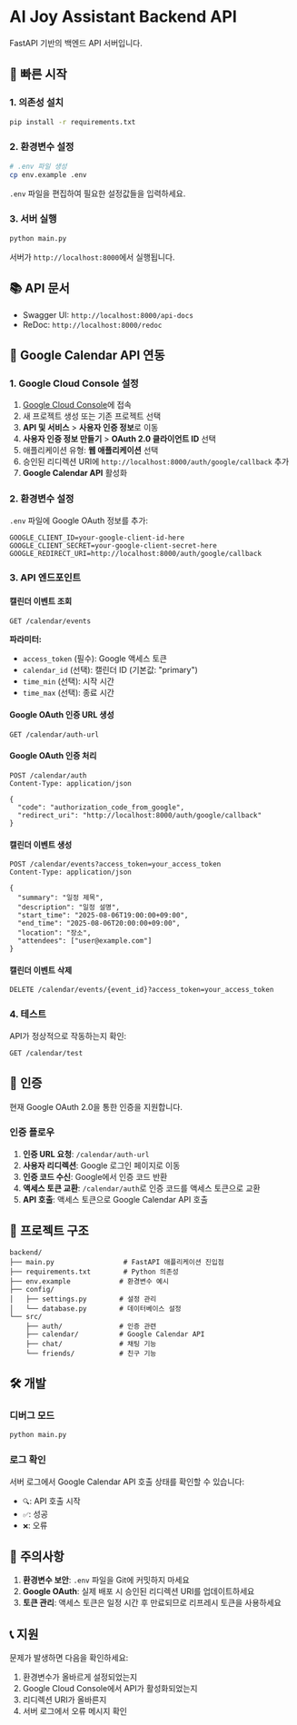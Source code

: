 # AI Joy Assistant Backend API

FastAPI 기반의 백엔드 API 서버입니다.

## 🚀 빠른 시작

### 1. 의존성 설치
```bash
pip install -r requirements.txt
```

### 2. 환경변수 설정
```bash
# .env 파일 생성
cp env.example .env
```

`.env` 파일을 편집하여 필요한 설정값들을 입력하세요.

### 3. 서버 실행
```bash
python main.py
```

서버가 `http://localhost:8000`에서 실행됩니다.

## 📚 API 문서

- Swagger UI: `http://localhost:8000/api-docs`
- ReDoc: `http://localhost:8000/redoc`

## 🔧 Google Calendar API 연동

### 1. Google Cloud Console 설정

1. [Google Cloud Console](https://console.cloud.google.com/)에 접속
2. 새 프로젝트 생성 또는 기존 프로젝트 선택
3. **API 및 서비스** > **사용자 인증 정보**로 이동
4. **사용자 인증 정보 만들기** > **OAuth 2.0 클라이언트 ID** 선택
5. 애플리케이션 유형: **웹 애플리케이션** 선택
6. 승인된 리디렉션 URI에 `http://localhost:8000/auth/google/callback` 추가
7. **Google Calendar API** 활성화

### 2. 환경변수 설정

`.env` 파일에 Google OAuth 정보를 추가:

```env
GOOGLE_CLIENT_ID=your-google-client-id-here
GOOGLE_CLIENT_SECRET=your-google-client-secret-here
GOOGLE_REDIRECT_URI=http://localhost:8000/auth/google/callback
```

### 3. API 엔드포인트

#### 캘린더 이벤트 조회
```http
GET /calendar/events
```

**파라미터:**
- `access_token` (필수): Google 액세스 토큰
- `calendar_id` (선택): 캘린더 ID (기본값: "primary")
- `time_min` (선택): 시작 시간
- `time_max` (선택): 종료 시간

#### Google OAuth 인증 URL 생성
```http
GET /calendar/auth-url
```

#### Google OAuth 인증 처리
```http
POST /calendar/auth
Content-Type: application/json

{
  "code": "authorization_code_from_google",
  "redirect_uri": "http://localhost:8000/auth/google/callback"
}
```

#### 캘린더 이벤트 생성
```http
POST /calendar/events?access_token=your_access_token
Content-Type: application/json

{
  "summary": "일정 제목",
  "description": "일정 설명",
  "start_time": "2025-08-06T19:00:00+09:00",
  "end_time": "2025-08-06T20:00:00+09:00",
  "location": "장소",
  "attendees": ["user@example.com"]
}
```

#### 캘린더 이벤트 삭제
```http
DELETE /calendar/events/{event_id}?access_token=your_access_token
```

### 4. 테스트

API가 정상적으로 작동하는지 확인:

```http
GET /calendar/test
```

## 🔐 인증

현재 Google OAuth 2.0을 통한 인증을 지원합니다.

### 인증 플로우

1. **인증 URL 요청**: `/calendar/auth-url`
2. **사용자 리디렉션**: Google 로그인 페이지로 이동
3. **인증 코드 수신**: Google에서 인증 코드 반환
4. **액세스 토큰 교환**: `/calendar/auth`로 인증 코드를 액세스 토큰으로 교환
5. **API 호출**: 액세스 토큰으로 Google Calendar API 호출

## 📁 프로젝트 구조

```
backend/
├── main.py                 # FastAPI 애플리케이션 진입점
├── requirements.txt        # Python 의존성
├── env.example            # 환경변수 예시
├── config/
│   ├── settings.py        # 설정 관리
│   └── database.py        # 데이터베이스 설정
└── src/
    ├── auth/              # 인증 관련
    ├── calendar/          # Google Calendar API
    ├── chat/              # 채팅 기능
    └── friends/           # 친구 기능
```

## 🛠️ 개발

### 디버그 모드

```bash
python main.py
```

### 로그 확인

서버 로그에서 Google Calendar API 호출 상태를 확인할 수 있습니다:

- `🔍`: API 호출 시작
- `✅`: 성공
- `❌`: 오류

## 🚨 주의사항

1. **환경변수 보안**: `.env` 파일을 Git에 커밋하지 마세요
2. **Google OAuth**: 실제 배포 시 승인된 리디렉션 URI를 업데이트하세요
3. **토큰 관리**: 액세스 토큰은 일정 시간 후 만료되므로 리프레시 토큰을 사용하세요

## 📞 지원

문제가 발생하면 다음을 확인하세요:

1. 환경변수가 올바르게 설정되었는지
2. Google Cloud Console에서 API가 활성화되었는지
3. 리디렉션 URI가 올바른지
4. 서버 로그에서 오류 메시지 확인 